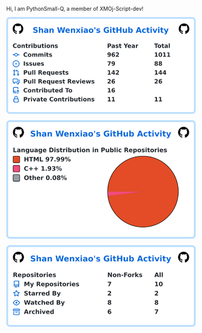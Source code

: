 Hi, I am PythonSmall-Q, a member of XMOj-Script-dev!

![1](/images/contribs.svg)

![1](/images/languages.svg)

![1](/images/repos.svg)
